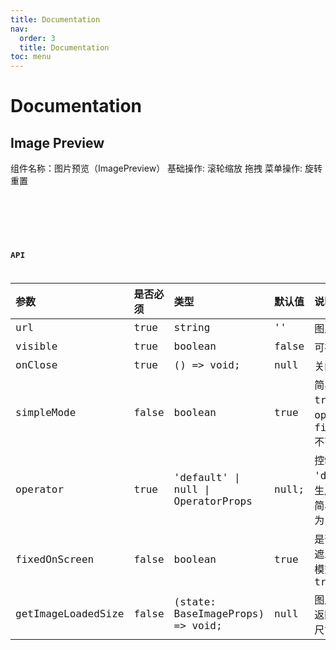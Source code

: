 ```yaml
---
title: Documentation
nav:
  order: 3
  title: Documentation
toc: menu
---
```


# Documentation

## Image Preview

组件名称：图片预览（ImagePreview）
基础操作: 滚轮缩放 拖拽
菜单操作: 旋转 重置

<code src="./demo/demo-simple.tsx" />

<code src="./demo/demo-custom.tsx" />

<code src="./demo/demo-unfixed.tsx" />

## API

| 参数               | 是否必须 | 类型                               | 默认值 | 说明                                                     |
| :----------------- | :------- | :--------------------------------- | :----- | :------------------------------------------------------- |
| url                | true     | string                             | ''     | 图片地址                                                 |
| visible            | true     | boolean                            | false  | 可视状态                                                 |
| onClose            | true     | () => void;                        | null   | 关闭时候的回调                                           |
| simpleMode         | false    | boolean                            | true   | 简易模式, 当为 true 时, operator 和 fixedOnScreen 不可控 |
| operator           | true     | 'default' \| null \| OperatorProps | null;  | 控制条, 'default' 则生成默认操作栏,简易模式下必定为 null | F |
| fixedOnScreen      | false    | boolean                            | true   | 是否在整个全屏遮罩固定, 简易模式下必定为 true            |
| getImageLoadedSize | false    | (state: BaseImageProps) => void;   | null   | 图片加载成功后返回图片的加载尺寸                         |
